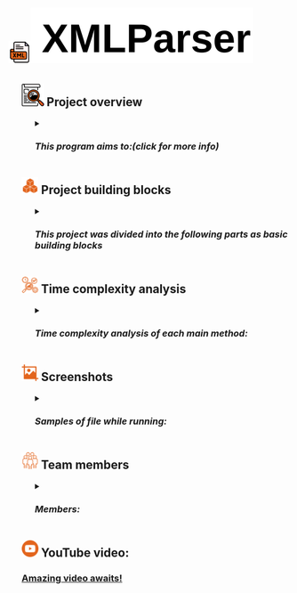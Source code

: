 <h1><img src="Styling/xml.png" width= 40 height=40/><img src="Styling/XMLParser.svg" alt="XMLParser"/></h1>
<ul>
        <h2><img src="Styling/overview icon better.png" width= 40 height=40/> Project overview</h2>
        <ul>
        <details>
        <summary><h3><i>This program aims to:(click for more info)</i></h3></summary>
        <ul>
            <li>Parse XML text</li>
            <li>Converts it to JSON</li>
            <li>Corrects and shows errors in the input file visually and in real-time</li>
            <li>Minifies and compresses the input file</li>
            <li>Visualizes the graph representation of the input XML file</li>
            <li>Performs social network analysis (SNA) on the given data to give useful information about this network</li>
            <li>Supports undo/redo operations on the text</li>
            <li>Saves JSON files and compatible with any XML file (supports XML with attributes)</li>
        </ul>
        </details>
        </ul>
        <h2><img src="Styling/Building blocks.png" width= 30 height= 30/> Project building blocks</h2>
        <ul>
        <details>
        <summary><h3><i>This project was divided into the following parts as basic building blocks</i></h3></summary>
        <ul>
            <li><strong>File reading:</strong> <i>reads the input file, parses it and creates a list of all the elements inside the file</i></li>
            <li><strong>Error correction:</strong> <i>corrects missing tags (opening or closing) and mismatching tags</i></li>
            <li><strong>Formatting:</strong> <i>prettifies the file with identation of 2 spaces </i></li>
            <li><strong>Parsing:</strong> <i>takes the input file from file reading block, parses them into useful data to create a tree analogous to HTML DOM tree</i></li>
            <li><strong>Tree:</strong> <i>class used to create the tree</i></li>
            <li><strong>JSON Conversion:</strong> <i>uses the tree created to convert it to JSON</i></li>
            <li><strong>Minifying:</strong> <i>takes input from file reading, minifies the file by eliminating all \n</i></li>
            <li><strong>Compression:</strong> <i>compresses the input file from file reading block, via encoding techniques</i></li>
            <li><strong>Graph:</strong> <i>class used as a blueprint for the graph of social networks </i></li>
            <li><strong>Tree to Graph:</strong> <i>takes the XMLTree as input from Parsing block, converts it to a suitable tree</i></li>
            <li><strong>Graph Visualization (3rd party library)</strong>: <i>social graph created would be adapted to be compatible with this library which shows the visual graph</i> <a href="https://github.com/brunomnsilva/JavaFXSmartGraph">smartgraph library</a></li>
            <li><strong>SNA (Social Network Analysis)</strong>: <i>uses the social graph as input from Tree to Graph block, to make social network analysis</i></li>
            <li><strong>Undo/Redo:</strong> <i>takes input as the text, implemented using stack, undoing and redoing every operation</i></li>
            <li><strong>GUI:</strong> <i>created using JavaFX</i></li>
        </ul>
       </details>
        </ul>
        <h2><img src="Styling/time analysis.png" width=30 height=30/> Time complexity analysis</h2>
        <ul>
        <details>
        <summary><h3><i>Time complexity analysis of each main method:</i></h3></summary>
        <table>
          <thead>
            <tr>
              <th>Method</th>
              <th>Complexity</th>
            </tr>
          </thead>
          <tbody>
            <tr>
              <td><a href="https://github.com/rye141200/CSE323-DS-Project/blob/7f6f23d41bf14884685c22821a7e10ba484ac376/File%20read%20sample/FileReaderEnhanced.java#L13">readFileParsed()</a></td>
              <td>O(n*m) where n is the size of file, m is the size of tag string.</td>
            </tr>
            <tr>
              <td><a href="https://github.com/rye141200/CSE323-DS-Project/blob/7f6f23d41bf14884685c22821a7e10ba484ac376/Error%20Handling/ErrorHandler.java#L57">correctError()</a></td>
              <td> O(m*k+ p*q) where m is the number of lines, k is the average length of a line, p is the number of error messages, and q is the average length of an error message.</td>
            </tr>
            <tr>
              <td><a href="https://github.com/rye141200/CSE323-DS-Project/blob/7f6f23d41bf14884685c22821a7e10ba484ac376/Error%20Handling/ErrorHandler.java#L28">containsError()</a></td>
              <td>O(n * m), where n is the number of lines and m is the average length of a line.<td>
            </tr>
            <tr>
              <td><a href="https://github.com/rye141200/CSE323-DS-Project/blob/7f6f23d41bf14884685c22821a7e10ba484ac376/Error%20Handling/ErrorHandler.java#L34">detectError()</a></td>
              <td>O(m*k+ p*q) where m is the number of lines, k is the average length of a line, p is the number of error messages, and q is the average length of an error message.</td>
            </tr>
            <tr>
              <td><a href="https://github.com/rye141200/CSE323-DS-Project/blob/7f6f23d41bf14884685c22821a7e10ba484ac376/Formatting(Prettier)/Formatting.java#L26">formatXML()</a></td>
              <td> O(n*m*k), where n is size of XML file, m is the cost of inserting into the file, and k is the identation which would normally reduce to O(n).</td>
            </tr>
            <tr>
              <td><a href="https://github.com/rye141200/CSE323-DS-Project/blob/ecffcc258dfab6b55a95a92833a496b98c818957/Parsing%20and%20JSON/Parsing.java#L15">parseXML()</a></td>
              <td>O(n*m), where n is the size of the file in terms of tags, m is the size of the tag string.</td>
            </tr>
            <tr>
              <td><a href="https://github.com/rye141200/CSE323-DS-Project/blob/ecffcc258dfab6b55a95a92833a496b98c818957/Parsing%20and%20JSON/JSONConverter.java#L22">XMLToJSON()</a></td>
              <td>O(n*m^2), where n is the size of file in terms of tags, m is the number of children of nodes.</td>
            </tr>
            <tr>
              <td><a href="https://github.com/rye141200/CSE323-DS-Project/blob/ecffcc258dfab6b55a95a92833a496b98c818957/File%20Compression/FileCompression.java#L28">minify()</a></td>
              <td>O(n^2), where n is the size of file in terms of tags.</td>
            </tr>
            <tr>
              <td><a href="https://github.com/rye141200/CSE323-DS-Project/blob/ecffcc258dfab6b55a95a92833a496b98c818957/File%20Compression/FileCompression.java#L116">compressFile()</a></td>
              <td>O(n) n is the total number of characters in the whole file.</td>
            </tr>
            <tr>
              <td><a href="https://github.com/rye141200/CSE323-DS-Project/blob/ecffcc258dfab6b55a95a92833a496b98c818957/File%20Compression/FileCompression.java#L194">decompressFile()</a></td>
              <td>O(n) n is the total number of characters in the whole file.</td>
            </tr>
            <tr>
              <td><a href="https://github.com/rye141200/CSE323-DS-Project/blob/5b60f23b15ea2be4f949eafcca17f456befbab64/Visualization/TreeToGraph.java#L22">convertTreeToGraph()</a></td>
              <td>O(n^3), where n is the number of users in graph</td>
            </tr>
            <tr>
              <td><a href="https://github.com/rye141200/CSE323-DS-Project/blob/dd1954fbb63cc3ba6e6d6ec1596754bc29a6e43d/SNA_Undo/SNA.java#L26">getMostInfluencer()</a></td>
              <td>O(nlogn), where n is the number of users</td>
            </tr>
            <tr>
              <td><a href="https://github.com/rye141200/CSE323-DS-Project/blob/dd1954fbb63cc3ba6e6d6ec1596754bc29a6e43d/SNA_Undo/SNA.java#L39">getMostActive()</a></td>
              <td>O(n*m), where n is number of users, and m is the average number of followers per user</td>
            </tr>
            <tr>
              <td><a href="https://github.com/rye141200/CSE323-DS-Project/blob/dd1954fbb63cc3ba6e6d6ec1596754bc29a6e43d/SNA_Undo/SNA.java#L64">getMutualFollower()</a></td>
              <td>O(m), where m is the total number of followers between the two users.</td>
            </tr>
            <tr>
              <td><a href="https://github.com/rye141200/CSE323-DS-Project/blob/dd1954fbb63cc3ba6e6d6ec1596754bc29a6e43d/SNA_Undo/SNA.java#L84">suggestFollowers()</a></td>
              <td>O(n^2 * m), where n is the number of users and m is the average number of followers per user.</td>
            </tr>
            <tr>
              <td><a href="https://github.com/rye141200/CSE323-DS-Project/blob/dd1954fbb63cc3ba6e6d6ec1596754bc29a6e43d/SNA_Undo/SNA.java#L105">searchByParagraph()</a></td>
              <td>O(n * m), where n is the number of users and m is the average number of posts per user.</td>
            </tr>
            <tr>
              <td><a href="https://github.com/rye141200/CSE323-DS-Project/blob/dd1954fbb63cc3ba6e6d6ec1596754bc29a6e43d/SNA_Undo/SNA.java#L84">searchByTopic()</a></td>
              <td>O(n * m * k), where n is the number of users, m is the average number of posts per user, and k is the average number of topics per post.</td>
            </tr>
            <tr>
              <td><a href="https://github.com/rye141200/CSE323-DS-Project/blob/dd1954fbb63cc3ba6e6d6ec1596754bc29a6e43d/SNA_Undo/UndoRedo.java#L46">undo()</a></td>
              <td>O(1)</td>
            </tr>
            <tr>
              <td><a href="https://github.com/rye141200/CSE323-DS-Project/blob/dd1954fbb63cc3ba6e6d6ec1596754bc29a6e43d/SNA_Undo/UndoRedo.java#L54">redo()</a></td>
              <td>O(1)</td>
            </tr>
          </tbody>
        </table>
        </details>
        </ul>
        <h2><img src="Styling/screenshots icon.png" width=30 height=30/> Screenshots</h2>
        <ul>
        <details>
                <summary><h3><i>Samples of file while running:</i></h3></summary>
        </details>
        </ul>
        <h2><img src="Styling/team members icon.png" width=30 height=30/> Team members</h2>
        <ul>
        <details>
        <summary><h3><i>Members:</i></h3></summary>
        <table>
          <thead>
            <tr>
              <th><strong>Name</strong></th>
              <th><strong>ID</strong></th>
              <th><strong>GitHub username</strong></th>
            </tr>
          </thead>
          <tbody>
            <tr>
              <td>Ahmad Youssef Mahfouz</td>
              <td>2002238</td>
              <td>rye141200</td>
            </tr>
            <tr>
              <td>Youssef Wael Hamdy Ibrahim</td>
              <td>2001430</td>
              <td>youssefashmawy</td>
            </tr>
            <tr>
              <td>Mohamed Mostafa Mahmoud</td>
              <td>2001299</td>
              <td>mohamed-most</td>
            </tr>
            <tr>
              <td>Fathy Abdlhady Fathy</td>
              <td>2001152</td>
               <td>FathyAbdlhady</td>
            </tr>
            <tr>
              <td>Yousef Shawky Mohamed</td>
              <td>2001500</td>
              <td>thedarkevil987</td>
            </tr>
            <tr>
              <td>Omar Saleh Mohamed</td>
              <td>2001993</td>
              <td>MrMariodude</td>
            </tr>
            <tr>
              <td>Abddullah Mohammed Hassan</td>
              <td>2001803</td>
              <td>AntiHexCode</td>
            </tr>
          </tbody>
        </table>
        </details>
        </ul>
        <h2><img src="Styling/youtube icon.png" width=30 height=30/> YouTube video:</h2>
        <h3><a href="https://youtu.be/aJVQUJk_QRc">Amazing video awaits!</a></h3>
</ul>
